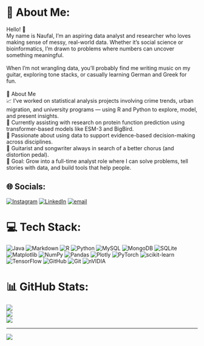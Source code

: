 # 💫 About Me:
Hello! 👋<br>My name is Naufal, I’m an aspiring data analyst and researcher who loves making sense of messy, real-world data. Whether it’s social science or bioinformatics, I’m drawn to problems where numbers can uncover something meaningful.<br><br>When I’m not wrangling data, you’ll probably find me writing music on my guitar, exploring tone stacks, or casually learning German and Greek for fun.<br><br>💫 About Me<br>📈 I’ve worked on statistical analysis projects involving crime trends, urban migration, and university programs — using R and Python to explore, model, and present insights.<br>🧬 Currently assisting with research on protein function prediction using transformer-based models like ESM-3 and BigBird.<br>🧠 Passionate about using data to support evidence-based decision-making across disciplines.<br>🎸 Guitarist and songwriter always in search of a better chorus (and distortion pedal).<br>🎯 Goal: Grow into a full-time analyst role where I can solve problems, tell stories with data, and build tools that help people.


## 🌐 Socials:
[![Instagram](https://img.shields.io/badge/Instagram-%23E4405F.svg?logo=Instagram&logoColor=white)](https://instagram.com/naufalavi) [![LinkedIn](https://img.shields.io/badge/LinkedIn-%230077B5.svg?logo=linkedin&logoColor=white)](https://linkedin.com/in/naufal-alavi) [![email](https://img.shields.io/badge/Email-D14836?logo=gmail&logoColor=white)](mailto:naufal.alavi21@gmail.com) 

# 💻 Tech Stack:
![Java](https://img.shields.io/badge/java-%23ED8B00.svg?style=for-the-badge&logo=openjdk&logoColor=white) ![Markdown](https://img.shields.io/badge/markdown-%23000000.svg?style=for-the-badge&logo=markdown&logoColor=white) ![R](https://img.shields.io/badge/r-%23276DC3.svg?style=for-the-badge&logo=r&logoColor=white) ![Python](https://img.shields.io/badge/python-3670A0?style=for-the-badge&logo=python&logoColor=ffdd54) ![MySQL](https://img.shields.io/badge/mysql-4479A1.svg?style=for-the-badge&logo=mysql&logoColor=white) ![MongoDB](https://img.shields.io/badge/MongoDB-%234ea94b.svg?style=for-the-badge&logo=mongodb&logoColor=white) ![SQLite](https://img.shields.io/badge/sqlite-%2307405e.svg?style=for-the-badge&logo=sqlite&logoColor=white) ![Matplotlib](https://img.shields.io/badge/Matplotlib-%23ffffff.svg?style=for-the-badge&logo=Matplotlib&logoColor=black) ![NumPy](https://img.shields.io/badge/numpy-%23013243.svg?style=for-the-badge&logo=numpy&logoColor=white) ![Pandas](https://img.shields.io/badge/pandas-%23150458.svg?style=for-the-badge&logo=pandas&logoColor=white) ![Plotly](https://img.shields.io/badge/Plotly-%233F4F75.svg?style=for-the-badge&logo=plotly&logoColor=white) ![PyTorch](https://img.shields.io/badge/PyTorch-%23EE4C2C.svg?style=for-the-badge&logo=PyTorch&logoColor=white) ![scikit-learn](https://img.shields.io/badge/scikit--learn-%23F7931E.svg?style=for-the-badge&logo=scikit-learn&logoColor=white) ![TensorFlow](https://img.shields.io/badge/TensorFlow-%23FF6F00.svg?style=for-the-badge&logo=TensorFlow&logoColor=white) ![GitHub](https://img.shields.io/badge/github-%23121011.svg?style=for-the-badge&logo=github&logoColor=white) ![Git](https://img.shields.io/badge/git-%23F05033.svg?style=for-the-badge&logo=git&logoColor=white) ![nVIDIA](https://img.shields.io/badge/nVIDIA-%2376B900.svg?style=for-the-badge&logo=nVIDIA&logoColor=white)
# 📊 GitHub Stats:
![](https://github-readme-stats.vercel.app/api?username=naufal-alavi&theme=dark&hide_border=true&include_all_commits=true&count_private=false)<br/>
![](https://nirzak-streak-stats.vercel.app/?user=naufal-alavi&theme=dark&hide_border=true)<br/>
![](https://github-readme-stats.vercel.app/api/top-langs/?username=naufal-alavi&theme=dark&hide_border=true&include_all_commits=true&count_private=false&layout=compact)

---
[![](https://visitcount.itsvg.in/api?id=naufal-alavi&icon=0&color=0)](https://visitcount.itsvg.in)

